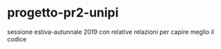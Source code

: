 # progetto-pr2-unipi
sessione estiva-autunnale 2019 con relative relazioni per capire meglio il codice
